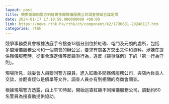 ```yaml
---
layout: post
title: 競委會聯同警方到紅磡多間殯儀服務公司調查懷疑合謀定價
date: 2024-01-17 17:10:59.000000000 +08:00
link: https://news.rthk.hk/rthk/ch/component/k2/1736631-20240117.htm
categories: rthk
---
```


競爭事務委員會根據法庭手令搜查13個分別位於紅磡、屯門及元朗的處所，包括多間殯儀服務公司和一個商會的辦公室，要求有關各方交出文件和資料，涉嫌在提供殯儀服務時，從事合謀定價等反競爭行為，違反《競爭條例》下的「第一行為守則」。

現場所見，競委會人員聯同警方探員，進入紅磡多間殯儀服務公司，與店內負責人交談，並翻查疑似是價單等文件。調查人員亦有到相關的商商會調查。

根據現場警方透露，由上午10時起，開始巡查紅磡不同殯儀服務公司，調動約60名警員為搜查動提供協助。

